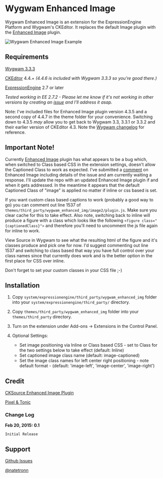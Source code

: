 # Wygwam Enhanced Image

Wygwam Enhanced Image is an extension for the ExpressionEngine Platform and Wygwam's CKEditor. It replaces the default Image plugin with the [Enhanced Image](http://ckeditor.com/addon/image2) plugin.

![Wygwam Enhanced Image Example](https://monosnap.com/file/HgE5NMMFM3DFhYrrrTDadpvECDYxDq.png)

## Requirements

[Wygwam 3.3.3](https://devot-ee.com/add-ons/wygwam)

[CKEditor](http://ckeditor.com/) 4.4.+ *(4.4.6 is included with Wygwam 3.3.3 so you're good there.)*

[ExpressionEngine](https://ellislab.com/expressionengine) 2.7 or later

*Tested working in EE 2.7.2 - Please let me know if it's not working in other versions by creating an [issue](https://github.com/Natetronn/wygwam-enhanced-image/issues) and I'll address it asap.*

Note: I've included files for Enhanced Image plugin version 4.3.5 and a second copy of 4.4.7 in the theme folder for your convenience. Switching down to 4.3.5 *may*  allow you to get back to Wygwam 3.3, 3.3.1 or 3.3.2 and their earlier version of CKEditor 4.3. Note the [Wygwam changelog](http://docs.pixelandtonic.com/wygwam/changelog.html) for reference.

## Important Note!
Currently [Enhanced Image](http://ckeditor.com/addon/image2) plugin has what appears to be a bug which, when switched to Class based CSS in the extension settings, doesn't allow the Captioned Class to work as expected. I've submitted a [comment](http://ckeditor.com/comment/reply/132795/136435) on Enhanced Image including details of the issue and am currently waiting a response. I'll update the repo with an updated Enhanced Image plugin if and when it gets addressed. In the meantime it appears that the default Captioned Class of "image" is applied no matter if inline or css based is set.

If you want custom class based captions to work (probably a good way to go) you can comment out line 1537 of `themes/third_party/wygwam_enhanced_img/image2/plugin.js`. Make sure you clear cache for this to take effect. Also note, switching back to inline will produce a figure with a class which looks like the following `<figure class="{captionedClass}">` and therefore you'll need to uncomment the js file again for inline to work. 

View Source in Wygwam to see what the resulting html of the figure and it's classes produce and pick one for now. I'd suggest commenting out line 1537 and switching to class based that way you have full control over your class names since that currently does work and is the better option in the first place for CSS over inline. 

Don't forget to set your custom classes in your CSS file ;-)

## Installation

 1. Copy `system/expressionengine/third_party/wygwam_enhanced_img` folder into your `system/expressionengine/third_party/` directory.
 
 2. Copy `themes/third_party/wygwam_enhanced_img` folder into your `themes/third_party` directory.
 
 3. Turn on the extension under Add-ons -> Extensions in the Control Panel.
 
 4. Optional Settings:
 	- Set image positioning via Inline or Class based CSS - set to Class for the two settings below to take effect (default: Inline)
 	- Set captioned image class name (default: image-captioned)
 	- Set the image class names for left center right positioning - note default format - (default: 'image-left', 'image-center', 'image-right')	
  
## Credit

[CKSource Enhanced Image Plugin](http://ckeditor.com/addon/image2)

[Pixel & Tonic](http://pixelandtonic.com/)

### Change Log ###

**Feb 20, 2015: 0.1**

	Initial Release
	
## Support ##

[Github Issues](https://github.com/Natetronn/wygwam-enhanced-image/issues)

[@natetronn](http://twitter.com/natetronn)


